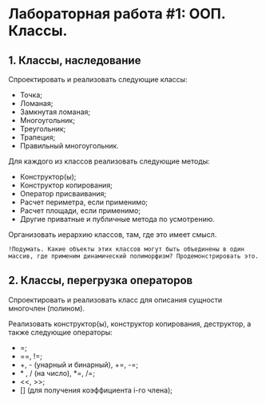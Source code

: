 # Лабораторная работа #1: ООП. Классы.

## 1. Классы, наследование

Спроектировать и реализовать следующие классы:
- Точка;
- Ломаная;
- Замкнутая ломаная;
- Многоугольник;
- Треугольник;
- Трапеция;
- Правильный многоугольник.

Для каждого из классов реализовать следующие методы:
- Конструктор(ы);
- Конструктор копирования;
- Оператор присваивания;
- Расчет периметра, если применимо;
- Расчет площади, если применимо;
- Другие приватные и публичные метода по усмотрению.

Организовать иерархию классов, там, где это имеет смысл.

    !Подумать. Какие объекты этих классов могут быть объединены в один массив, где применим динамический полиморфизм? Продемонстрировать это.

## 2. Классы, перегрузка операторов
Спроектировать и реализовать класс для описания сущности многочлен (полином).

Реализовать конструктор(ы), конструктор копирования, деструктор, а также следующие
операторы:
- =;
- ==, !=;
- +, - (унарный и бинарный), +=, -=;
- \* , / (на число), *=, /=;
- <<, >>;
- [] (для получения коэффициента i-го члена);